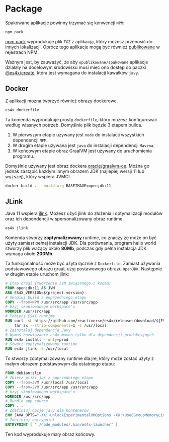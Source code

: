 # Package

Spakowane aplikacje powinny trzymać się konwencji `NPM`:

```sh
npm pack
```

[npm pack](https://docs.npmjs.com/cli/pack) wyprodukuje plik `TGZ` z aplikacją, który możesz przenosić do innych
lokalizacji. Oprócz tego aplikacje mogą być również [publikowane](https://docs.npmjs.com/cli/publish) w rejestrach NPM.

Ważnym jest, by zauważyć, że aby `opublikowane/spakowane` aplikacje działały na docelowym środowisku musi mieć ono
dostęp do paczki [@es4x/create](https://www.npmjs.com/package/@es4x/create), która jest wymagana do instalacji kawałków
`javy`.


## Docker

Z aplikacji można tworzyć również obrazy dockerowe.

```bash
es4x dockerfile
```

Ta komenda wyprodukuje prosty `dockerfile`, który możesz konfigurować według własnych potrzeb. Domyślnie plik będzie 3
etapem builda.

1. W pierwszym etapie używany jest `node` do instalacji wszystkich dependencji `NPM`.
2. W drugim etapie używana jest `java` do instalacji dependencji `Mavena`.
3. W końcowym etapie obraz GraalVM jest używany do uruchomienia programu.

Domyślnie używany jest obraz dockera [oracle/graalvm-ce](https://hub.docker.com/r/oracle/graalvm-ce). Można go jednak
zastąpić każdym innym obrazem JDK (najlepiej wersji 11 lub wyższej), który wspiera JVMCI.

```bash
docker build . --build-arg BASEIMAGE=openjdk:11
```

## JLink

Java 11 wspiera [jlink](https://docs.oracle.com/en/java/javase/11/tools/jlink.html). Możesz użyć jlink do złożenia i
optymalizacji modułów oraz ich dependencji w spersonalizowany obraz runtime.

```bash
es4x jlink
```

Komenda stworzy **zoptymalizowany** runtime, co znaczy że może on być użyty zamiast pełnej instalacji JDK.
Dla porównania, program hello world stworzy plik ważący około **80Mb**, podczas gdy pełna instalacja JDK wymaga około
**200Mb**.

Ta funkcjonalność może być użyta łącznie z `Dockerfile`. Zamiast używania podstawowego obrazu graal, użyj postawowego
obrazu `OpenJDK`. Następnie w drugim etapie uruchom jlink:

```dockerfile
# Etap drugi (tworzenie JVM związanego z kodem)
FROM openjdk:11 AS JVM
ARG ES4X_VERSION=${project.version}
# Skopiuj build z poprzedniego etapu
COPY --from=NPM /usr/src/app /usr/src/app
# Użyj skopiowanego workspace'u
WORKDIR /usr/src/app
# Pobierz ES4X runtime
RUN curl -sL https://github.com/reactiverse/es4x/releases/download/${ES4X_VERSION}/es4x-pm-${ES4X_VERSION}-bin.tar.gz | \
    tar zx --strip-components=1 -C /usr/local
# Zainstaluj dependencje Javy
# Wymuś rozwiązanie es4x maven tylko dla dependencji produkcyjnych
RUN es4x install --only=prod
# Stwórz zoptymalizowany runtime
RUN es4x jlink -t /usr/local
```

To stworzy zoptymalizowany runtime dla jre, który może zostać użyty z małym obrazem podstawowym dla ostatniego etapu:

```dockerfile
FROM debian:slim
# Zbierz pliki jar z poprzedniego etapu
COPY --from=JVM /usr/local /usr/local
COPY --from=JVM /usr/src/app /usr/src/app
# Użyj skopiowanego workspace'u
WORKDIR /usr/src/app
# Bundle app source
COPY . .
# Zdefiniuj opcje javy dla kontenerów
ENV JAVA_OPTS="-XX:+UnlockExperimentalVMOptions -XX:+UseCGroupMemoryLimitForHeap -XX:+UseContainerSupport"
# Zdefiniuj entrypoint
ENTRYPOINT [ "./node_modules/.bin/es4x-launcher" ]
```

Ten kod wyprodukuje mały obraz końcowy.
